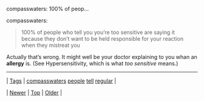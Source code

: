 <!--
title: compasswaters
date: 2020-06-28T15:27:00.358Z
tags: compasswaters, people, tell, regular
-->


compasswaters: 100% of peop...

<p>compasswaters:</p>

<blockquote>
<p>100% of people who tell you you’re too sensitive are saying it because they don’t want to be held responsible for your reaction when they mistreat you</p>
</blockquote>

<p>Actually that&rsquo;s wrong. It might well be your doctor explaining to you whan an <strong>allergy</strong> is. (See Hypersensitivity, which is what <em>too sensitive</em> means.)</p>

<!--BOTTOM-POST-NAVIGATION-->
---

| [Tags](tags.md) | [compasswaters](tag-compasswaters.md) [people](tag-people.md) [tell](tag-tell.md) [regular](tag-regular.md) |

| [Newer](92919052691.md) | [Top](index.md) | [Older](92929183646.md) |